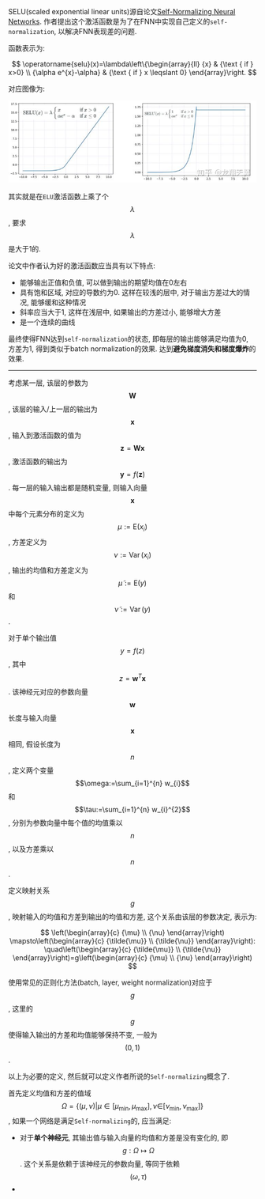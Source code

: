 SELU(scaled exponential linear units)源自论文[Self-Normalizing Neural Networks](http://arxiv.org/abs/1706.02515). 作者提出这个激活函数是为了在FNN中实现自己定义的`self-normalization`, 以解决FNN表现差的问题.

函数表示为:

$$
\operatorname{selu}(x)=\lambda\left\{\begin{array}{ll}
{x} & {\text { if } x>0} \\
{\alpha e^{x}-\alpha} & {\text { if } x \leqslant 0}
\end{array}\right.
$$

对应图像为:

![](img/v2-2d51f81e5b2037f1ced6e84ba3041dd0_720w.jpg)

其实就是在`ELU`激活函数上乘了个$$\lambda$$, 要求$$\lambda$$是大于1的.

论文中作者认为好的激活函数应当具有以下特点:

- 能够输出正值和负值, 可以做到输出的期望均值在0左右
- 具有饱和区域, 对应的导数约为0. 这样在较浅的层中, 对于输出方差过大的情况, 能够缓和这种情况
- 斜率应当大于1, 这样在浅层中, 如果输出的方差过小, 能够增大方差
- 是一个连续的曲线

最终使得FNN达到`self-normalization`的状态, 即每层的输出能够满足均值为0, 方差为1, 得到类似于batch normalization的效果. 达到**避免梯度消失和梯度爆炸**的效果.

---

考虑某一层, 该层的参数为$$\boldsymbol{W}$$, 该层的输入/上一层的输出为$$\boldsymbol{x}$$, 输入到激活函数的值为$$\boldsymbol{z}=\boldsymbol{W} \boldsymbol{x}$$, 激活函数的输出为$$\boldsymbol{y}=f(\boldsymbol{z})$$. 每一层的输入输出都是随机变量, 则输入向量$$\boldsymbol{x}$$中每个元素分布的定义为$$\mu:=\mathrm{E}\left(x_{i}\right)$$, 方差定义为$$\nu:=\operatorname{Var}\left(x_{i}\right)$$, 输出的均值和方差定义为$$\tilde{\mu}:=\mathrm{E}(y)$$和$$\tilde{\nu}:=\operatorname{Var}(y)$$.

对于单个输出值$$y=f(z)$$, 其中$$z=\boldsymbol{w}^{T} \boldsymbol{x}$$. 该神经元对应的参数向量$$\boldsymbol{w}$$长度与输入向量$$\boldsymbol{x}$$相同, 假设长度为$$n$$, 定义两个变量$$\omega:=\sum_{i=1}^{n} w_{i}$$和$$\tau:=\sum_{i=1}^{n} w_{i}^{2}$$, 分别为参数向量中每个值的均值乘以$$n$$, 以及方差乘以$$n$$.

定义映射关系$$g$$, 映射输入的均值和方差到输出的均值和方差, 这个关系由该层的参数决定, 表示为:

$$
\left(\begin{array}{c}
{\mu} \\
{\nu}
\end{array}\right) \mapsto\left(\begin{array}{c}
{\tilde{\mu}} \\
{\tilde{\nu}}
\end{array}\right): \quad\left(\begin{array}{c}
{\tilde{\mu}} \\
{\tilde{\nu}}
\end{array}\right)=g\left(\begin{array}{c}
{\mu} \\
{\nu}
\end{array}\right)
$$

使用常见的正则化方法(batch, layer, weight normalization)对应于$$g$$, 这里的$$g$$使得输入输出的方差和均值能够保持不变, 一般为$$(0, 1)$$.

以上为必要的定义, 然后就可以定义作者所说的`Self-normalizing`概念了.

首先定义均值和方差的值域$$\Omega=\left\{(\mu, \nu) | \mu \in\left[\mu_{\mathrm{min}}, \mu_{\max }\right], \nu \in\right.\left.\left[\nu_{\min }, \nu_{\max }\right]\right\}$$, 如果一个网络是满足`Self-normalizing`的, 应当满足:

- 对于**单个神经元**, 其输出值与输入向量的均值和方差是没有变化的, 即$$g: \Omega \mapsto \Omega$$. 这个关系是依赖于该神经元的参数向量, 等同于依赖$$(\omega, \tau)$$
- 


